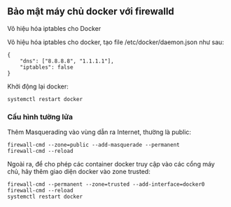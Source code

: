 ## Bảo mật máy chủ docker với firewalld

Vô hiệu hóa iptables cho Docker

Vô hiệu hóa iptables cho docker, tạo file /etc/docker/daemon.json như sau:

```
{
    "dns": ["8.8.8.8", "1.1.1.1"],
    "iptables": false
}
```

Khởi động lại docker:
```
systemctl restart docker
```

### Cấu hình tường lửa
Thêm Masquerading vào vùng dẫn ra Internet, thường là public:

```
firewall-cmd --zone=public --add-masquerade --permanent
firewall-cmd --reload
```

Ngoài ra, để cho phép các container docker truy cập vào các cổng máy chủ, hãy thêm giao diện docker vào zone trusted:

```
firewall-cmd --permanent --zone=trusted --add-interface=docker0
firewall-cmd --reload
systemctl restart docker
```
